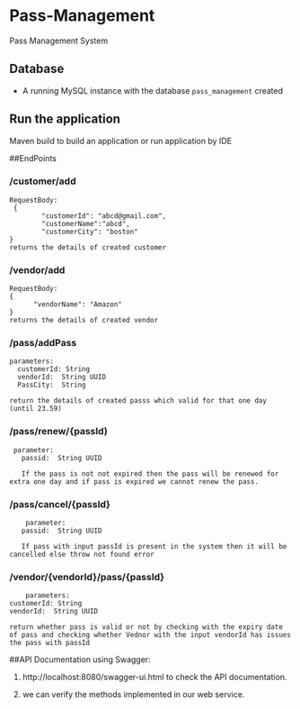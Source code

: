# Pass-Management
Pass Management System

## Database
* A running MySQL instance with the database `pass_management` created



## Run the application
Maven build to build an application or run application by IDE

##EndPoints
### /customer/add

    RequestBody:
     {
		  	"customerId": "abcd@gmail.com",
		  	"customerName":"abcd",
		  	"customerCity": "boston"
    }
    returns the details of created customer 
    
### /vendor/add

    RequestBody:
    {
		  "vendorName": "Amazon"
    }
    returns the details of created vendor
  
### /pass/addPass

    parameters:
      customerId: String
      vendorId:  String UUID
      PassCity:  String
    
    return the details of created passs which valid for that one day (until 23.59)
    
    
### /pass/renew/{passId)
 
     parameter:
       passid:  String UUID
       
       If the pass is not not expired then the pass will be renewed for extra one day and if pass is expired we cannot renew the pass.
       
       
### /pass/cancel/{passId}
    
        parameter:
       passid:  String UUID
       
       If pass with input passId is present in the system then it will be cancelled else throw not found error
       
 
### /vendor/{vendorId}/pass/{passId}
        parameters:
    customerId: String
    vendorId:  String UUID
    
    return whether pass is valid or not by checking with the expiry date of pass and checking whether Vednor with the input vendorId has issues the pass with passId
    

##API Documentation using Swagger:

  1. http://localhost:8080/swagger-ui.html to check the API documentation.

  2. we can verify the methods implemented in our web service. 
    
